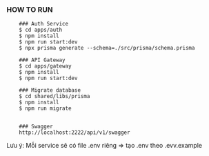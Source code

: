 ### HOW TO RUN
```
    ### Auth Service
    $ cd apps/auth
    $ npm install
    $ npm run start:dev
    $ npx prisma generate --schema=./src/prisma/schema.prisma

    ### API Gateway
    $ cd apps/gateway
    $ npm install
    $ npm run start:dev

    ### Migrate database
    $ cd shared/libs/prisma
    $ npm install
    $ npm run migrate


    ### Swagger
    http://localhost:2222/api/v1/swagger

```
Lưu ý: Mỗi service sẽ có file .env riêng => tạo .env theo .evv.example
